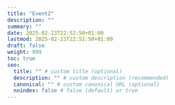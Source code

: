 ```yaml
---
title: "Event2"
description: ""
summary: ""
date: 2025-02-23T22:52:50+01:00
lastmod: 2025-02-23T22:52:50+01:00
draft: false
weight: 999
toc: true
seo:
  title: "" # custom title (optional)
  description: "" # custom description (recommended)
  canonical: "" # custom canonical URL (optional)
  noindex: false # false (default) or true
---
```

